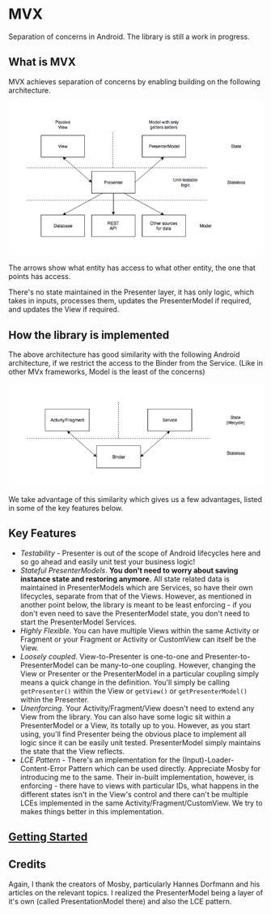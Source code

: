 # MVX
Separation of concerns in Android. The library is still a work in progress.

## What is MVX
MVX achieves separation of concerns by enabling building on the following architecture.

![MVX architecture](/mvx_info.png)

The arrows show what entity has access to what other entity, the one that points has access.

There's no state maintained in the Presenter layer, it has only logic, which takes in inputs, processes them, updates the PresenterModel if required, and updates the View if required.

## How the library is implemented
The above architecture has good similarity with the following Android architecture, if we restrict the access to the Binder from the Service. (Like in other MVx frameworks, Model is the least of the concerns)

![MVX in Android](/mvx_vs_android.png)

We take advantage of this similarity which gives us a few advantages, listed in some of the key features below.

## Key Features
- *Testability* - Presenter is out of the scope of Android lifecycles here and so go ahead and easily unit test your business logic!
- *Stateful PresenterModels*. **You don't need to worry about saving instance state and restoring anymore.** All state related data is maintained in PresenterModels which are Services, so have their own lifecycles, separate from that of the Views. However, as mentioned in another point below, the library is meant to be least enforcing - if you don't even need to save the PresenterModel state, you don't need to start the PresenterModel Services.
- *Highly Flexible*. You can have multiple Views within the same Activity or Fragment or your Fragment or Activity or CustomView can itself be the View.
- *Loosely coupled*. View-to-Presenter is one-to-one and Presenter-to-PresenterModel can be many-to-one coupling. However, changing the View or Presenter or the PresenterModel in a particular coupling simply means a quick change in the definition. You'll simply be calling ```getPresenter()``` within the View or ```getView()``` or ```getPresenterModel()``` within the Presenter.
- *Unenforcing*. Your Activity/Fragment/View doesn't need to extend any View from the library. You can also have some logic sit within a PresenterModel or a View, its totally up to you. However, as you start using, you'll find Presenter being the obvious place to implement all logic since it can be easily unit tested. PresenterModel simply maintains the state that the View reflects.
- *LCE Pattern* - There's an implementation for the (Input)-Loader-Content-Error Pattern which can be used directly. Appreciate Mosby for introducing me to the same. Their in-built implementation, however, is enforcing - there have to views with particular IDs, what happens in the different states isn't in the View's control and there can't be multiple LCEs implemented in the same Activity/Fragment/CustomView. We try to makes things better in this implementation.

## [Getting Started](/GettingStarted.md)

## Credits
Again, I thank the creators of Mosby, particularly Hannes Dorfmann and his articles on the relevant topics. I realized the PresenterModel being a layer of it's own (called PresentationModel there) and also the LCE pattern.

